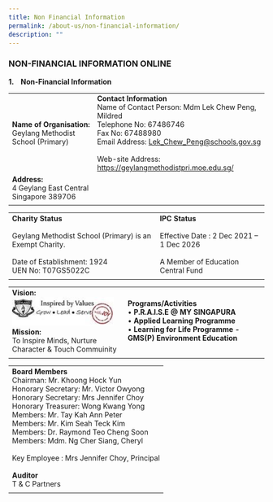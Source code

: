 ```yaml
---
title: Non Financial Information
permalink: /about-us/non-financial-information/
description: ""
---
```

### NON-FINANCIAL INFORMATION ONLINE

**1.&nbsp;&nbsp;&nbsp;&nbsp;Non-Financial Information**

|  | | 
| -------- | -------- | 
| **Name of Organisation:** <br> Geylang Methodist School (Primary) | **Contact Information** <br> Name of Contact Person: Mdm Lek Chew Peng, Mildred <br> Telephone No: 67486746 <br> Fax No: 67488980 <br> Email Address: Lek_Chew_Peng@schools.gov.sg <br> <br> Web-site Address: https://geylangmethodistpri.moe.edu.sg/ | 
| **Address:** <br> 4 Geylang East Central <br> Singapore 389706 | | 
| | | 

| | |
| -------- | -------- | 
| **Charity Status** <br><br> Geylang Methodist School (Primary) is an Exempt Charity. <br><br> Date of Establishment: 1924 <br> UEN No: T07GS5022C  | **IPC Status** <br><br> Effective Date : 2 Dec 2021 – 1 Dec 2026 <br><br> A Member of Education Central Fund | 
| | |

| | |
| -------- | -------- | 
| **Vision:** <img src="/images/Sch%20Vision.jpg" style="width:200px;"> <br>  **Mission:**<br> To Inspire Minds,&nbsp;Nurture Character &amp; Touch Commuinity| **Programs/Activities** <br> • **P.R.A.I.S.E @ MY&nbsp;SINGAPURA**<br> • **Applied Learning Programme** <br> • **Learning for Life Programme - GMS(P) Environment Education** | 
| | |

| | 
| -------- | 
| **Board Members** <br> Chairman:&nbsp;Mr. Khoong Hock Yun <br> Honorary Secretary: Mr. Victor Owyong <br> Honorary Secretary: Mrs Jennifer Choy <br> Honorary Treasurer: Wong Kwang Yong <br> Members: Mr. Tay Kah Ann Peter <br> Members: Mr. Kim Seah Teck Kim <br> Members: Dr. Raymond Teo Cheng Soon <br> Members: Mdm. Ng Cher Siang, Cheryl <br><br> Key Employee :&nbsp;Mrs Jennifer Choy, Principal <br><br> **Auditor** <br> T &amp; C Partners |
| |